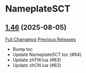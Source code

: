 # NameplateSCT

## [1.46](https://github.com/Justw8/NameplateSCT/tree/1.46) (2025-08-05)
[Full Changelog](https://github.com/Justw8/NameplateSCT/compare/1.45...1.46) [Previous Releases](https://github.com/Justw8/NameplateSCT/releases)

- Bump toc  
- Update NameplateSCT.toc (#84)  
- Update zhTW.lua (#83)  
- Update zhCN.lua (#82)  
